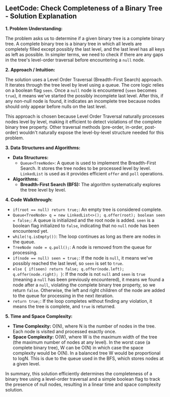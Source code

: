 ## LeetCode: Check Completeness of a Binary Tree - Solution Explanation

**1. Problem Understanding:**

The problem asks us to determine if a given binary tree is a complete binary tree. A complete binary tree is a binary tree in which all levels are completely filled except possibly the last level, and the last level has all keys as left as possible.  In simpler terms, we need to check if there are any gaps in the tree's level-order traversal before encountering a `null` node.

**2. Approach / Intuition:**

The solution uses a Level Order Traversal (Breadth-First Search) approach.  It iterates through the tree level by level using a queue. The core logic relies on a boolean flag `seen`.  Once a `null` node is encountered (`seen` becomes `true`), it means we've started the possibly incomplete last level. After this, if any non-null node is found, it indicates an incomplete tree because nodes should only appear before nulls on the last level.

This approach is chosen because Level Order Traversal naturally processes nodes level by level, making it efficient to detect violations of the complete binary tree property.  Other traversal methods (pre-order, in-order, post-order) wouldn't naturally expose the level-by-level structure needed for this problem.


**3. Data Structures and Algorithms:**

* **Data Structures:**
    * `Queue<TreeNode>`: A queue is used to implement the Breadth-First Search. It stores the tree nodes to be processed level by level. `LinkedList` is used as it provides efficient `offer` and `poll` operations.
* **Algorithms:**
    * **Breadth-First Search (BFS):**  The algorithm systematically explores the tree level by level.

**4. Code Walkthrough:**

* `if(root == null) return true;`:  An empty tree is considered complete.
* `Queue<TreeNode> q = new LinkedList<>(); q.offer(root); boolean seen = false;`: A queue is initialized and the root node is added.  `seen` is a boolean flag initialized to `false`, indicating that no `null` node has been encountered yet.
* `while(!q.isEmpty())`: The loop continues as long as there are nodes in the queue.
* `TreeNode node = q.poll();`: A node is removed from the queue for processing.
* `if(node == null) seen = true;`: If the node is `null`, it means we've possibly reached the last level, so `seen` is set to `true`.
* `else { if(seen) return false; q.offer(node.left); q.offer(node.right); }`: If the node is not `null` and `seen` is `true` (meaning a `null` has been previously encountered), it means we found a node after a `null`, violating the complete binary tree property, so we return `false`. Otherwise, the left and right children of the node are added to the queue for processing in the next iteration.
* `return true;`: If the loop completes without finding any violation, it means the tree is complete, and `true` is returned.

**5. Time and Space Complexity:**

* **Time Complexity:** O(N), where N is the number of nodes in the tree.  Each node is visited and processed exactly once.
* **Space Complexity:** O(W), where W is the maximum width of the tree (the maximum number of nodes at any level). In the worst case (a complete binary tree), W can be O(N) in which case the space complexity would be O(N).  In a balanced tree W would be proportional to logN.  This is due to the queue used in the BFS, which stores nodes at a given level.

In summary, this solution efficiently determines the completeness of a binary tree using a level-order traversal and a simple boolean flag to track the presence of null nodes, resulting in a linear time and space complexity solution.
